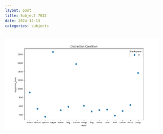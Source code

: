 ```yaml
---
layout: post
title: Subject 7032
date: 2024-12-13
categories: subjects
---
```


![](data/7032/run-2/7032_rt_acc_fuzzy_delay.png)
